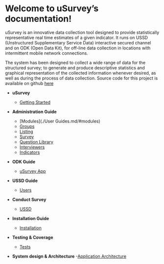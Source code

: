 Welcome to uSurvey’s documentation!
========
uSurvey is an innovative data collection tool designed to provide statistically representative real time estimates of a given indicator. It runs on USSD (Unstructured Supplementary Service Data) interactive secured channel and on ODK (Open Data Kit), for off-line data collection in locations with intermittent mobile network connections.

The system has been designed to collect a wide range of data for the structured survey; to generate and produce descriptive statistics and graphical representation of the collected information whenever desired, as well as during the process of data collection.
Source code for this project is available on github [here]()

+ **uSurvey**
    - [Getting Started](./GettingStarted.md)

+ **Administration Guide**
    - [Modules](./User Guides.md/#modules)
    - [Groups](./Groups.md)
    - [Listing](./Listing.md)
    - [Survey](./Survey.md)
    - [Question Library](./Library.md)
    - [Interviewers](./Interviewer.md)
    - [Indicators](./Indicators.md)
  
* **ODK Guide**
    - [uSurvey App](./ODK_App.md)

* **USSD Guide**
    - [Users](#)

* **Conduct Survey**
    - [USSD](ussd-integration.md)

* **Installation Guide**
    - [Installation](installation.md)

* **Testing & Coverage**
    - [Tests](tests.md)

* **System design & Architecture**
    -[Application Architecture](deployment_guide.md)
